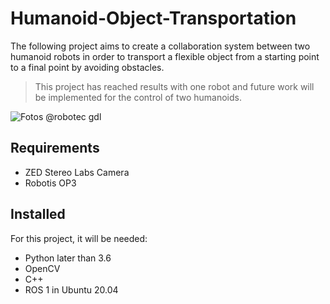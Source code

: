 # Humanoid-Object-Transportation

The following project aims to create a collaboration system between two humanoid robots in order to transport a flexible object from a starting point to a final point by avoiding obstacles.

> This project has reached results with one robot and future work will be implemented for the control of two humanoids.

![Fotos @robotec gdl](https://github.com/pedrodeniz48/Humanoid-Object-Transportation/assets/42082655/e04bccc3-186f-4fbd-969b-d7765627764d)

## Requirements
- ZED Stereo Labs Camera
- Robotis OP3

## Installed
For this project, it will be needed:
- Python later than 3.6
- OpenCV
- C++
- ROS 1 in Ubuntu 20.04








